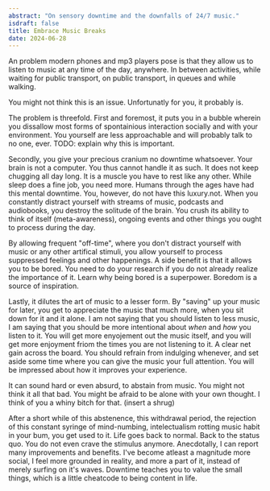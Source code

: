 ```yaml
---
abstract: "On sensory downtime and the downfalls of 24/7 music."
isdraft: false 
title: Embrace Music Breaks
date: 2024-06-28
---
```


An problem modern phones and mp3 players pose is that they allow us to listen to music at any time of the day, anywhere. In between activities, while waiting for public transport, on public transport, in queues and while walking.

You might not think this is an issue. Unfortunatly for you, it probably is.

The problem is threefold. First and foremost, it puts you in a bubble wherein you dissallow most forms of spontainious interaction socially and with your environment. You yourself are less approachable and will probably talk to no one, ever. TODO: explain why this is important.

Secondly, you give your precious cranium no downtime whatsoever. Your brain is not a computer. You thus cannot handle it as such. It does not keep chugging all day long. It is a muscle you have to rest like any other. While sleep does a fine job, you need more. Humans through the ages have had this mental downtime. You, however, do not have this luxury.not. When you constantly distract yourself with streams of music, podcasts and audiobooks, you destroy the solitude of the brain. You crush its ability to think of itself (meta-awareness), ongoing events and other things you ought to process during the day.

By allowing frequent "off-time", where you don't distract yourself with music or any other artifical stimuli, you allow yourself to process suppressed feelings and other happenings. A side benefit is that it allows you to be bored. You need to do your research if you do not already realize the importance of it. Learn why being bored is a superpower. Boredom is a source of inspiration.

Lastly, it dilutes the art of music to a lesser form. By "saving" up your music for later, you get to appreciate the music that much more, when you sit down for it and it alone. I am not saying that you should listen to less music, I am saying that you should be more intentional about *when* and *how* you listen to it. You will get more enyojement out the music itself, and you will get more enjoyment friom the times you are not listening to it. A clear net gain across the board. You should refrain from indulging whenever, and set aside some time where you can give the music your full attention. You will be impressed about how it improves your experience.


It can sound hard or even absurd, to abstain from music. You might not think it all that bad. You might be afraid to be alone with your own thought. I think of you a whiny bitch for that. (insert a shrug)

After a short while of this abstenence, this withdrawal period, the rejection of this constant syringe of mind-numbing, intelectualism rotting music habit in your bum, you get used to it. Life goes back to normal. Back to the status quo. You do not even crave the stimulus anymore. Anecdotally, I can report many improvements and benefits. I've become atleast a magnitude more social, I feel more grounded in reality, and more a part of it, instead of merely surfing on it's waves. Downtime teaches you to value the small things, which is a little cheatcode to being content in life.
